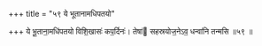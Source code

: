 +++
title = "५९ ये भूतानामधिपतयो"

+++
ये भू॒ताना॒मधि॑पतयो विशि॒खासः॑ कप॒र्दिनः॑। तेषा॑ सहस्रयोज॒नेऽव॒ धन्वा॑नि तन्मसि ॥५९ ॥